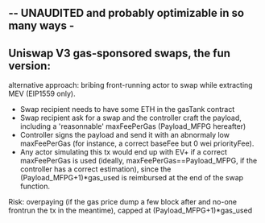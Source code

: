 -- UNAUDITED and probably optimizable in so many ways - 
-------------------------------------------------------

## Uniswap V3 gas-sponsored swaps, the fun version:

 alternative approach: bribing front-running actor to swap while extracting MEV (EIP1559 only).
 - Swap recipient needs to have some ETH in the gasTank contract
 - Swap recipient ask for a swap and the controller craft the payload, including a 'reasonnable' maxFeePerGas (Payload_MFPG hereafter)
 - Controller signs the payload and send it with an abnormaly low maxFeePerGas (for instance, a correct baseFee but 0 wei priorityFee).
 - Any actor simulating this tx would end up with EV+ if a correct maxFeePerGas is used (ideally, maxFeePerGas==Payload_MFPG,
   if the controller has a correct estimation), since the (Payload_MFPG+1)*gas_used is reimbursed at the end of the swap function.

 Risk: overpaying (if the gas price dump a few block after and no-one frontrun the tx in the meantime), capped at (Payload_MFPG+1)*gas_used
